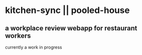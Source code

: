 # kitchen-sync || pooled-house

## a workplace review webapp for restaurant workers

currently a work in progress
